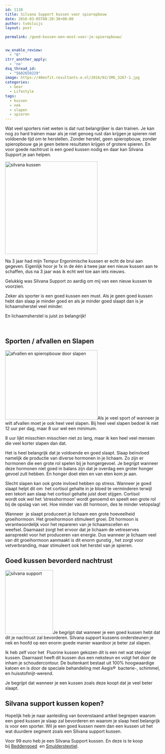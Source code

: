 ```yaml
---
id: 1138
title: Silvana Support kussen voor spieropbouw
date: 2016-03-05T08:20:38+00:00
author: tvdsluijs
layout: post

permalink: /goed-kussen-een-must-voor-je-spieropbouw/


vw_enable_review:
  - "0"
itrr_another_apply:
  - 'no'
dsq_thread_id:
  - "5602650229"
image: https://40enfit.resultants-e.nl/2016/02/IMG_3267-1.jpg
categories:
  - Gear
  - Lifestyle
tags:
  - kussen
  - nek
  - slapen
  - spieren
---
```

Wat veel sporters niet weten is dat rust belangrijker is dan trainen. Je kan nog zo hard trainen maar als je niet genoeg rust dan krijgen je spieren niet voldoende tijd om te herstellen. Zonder herstel, geen spieropbouw, zonder spieropbouw ga je geen betere resultaten krijgen of grotere spieren. En voor goede nachtrust is een goed kussen nodig en daar kan Silvana Support je aan helpen.<!--more-->

<img class="alignleft size-medium wp-image-2539" src="https://vandersluijs.nl/wp-content/uploads/2016/02/IMG_3256-300x300.jpg" alt="silvana kussen" width="300" height="300" />

Na 3 jaar had mijn Tempur Ergonimische kussen er echt de brui aan gegeven. Eigenlijk hoor je 1x in de één á twee jaar een nieuw kussen aan te schaffen, dus na 3 jaar was ik echt wel toe aan iets nieuws.

Gelukkig was Silvana Support zo aardig om mij van een nieuw kussen te voorzien.

Zeker als sporter is een goed kussen een must. Als je geen goed kussen hebt dan slaap je minder goed en als je minder goed slaapt dan is je lichaamsherstel veel minder.

En lichaamsherstel is juist zo belangrijk!

&nbsp;

## Sporten / afvallen en Slapen

<img class="alignright wp-image-1139 size-medium" title="silvana support afvallen en spieropbouw door slapen" src="https://40enfit.resultants-e.nl/2016/02/IMG_3267-1-300x225.jpg" alt="afvallen en spieropbouw door slapen" width="300" height="225" srcset="https://40enfit.resultants-e.nl/2016/02/IMG_3267-1-300x225.jpg 300w, https://40enfit.resultants-e.nl/2016/02/IMG_3267-1-1024x768.jpg 1024w, https://40enfit.resultants-e.nl/2016/02/IMG_3267-1.jpg 1200w" sizes="(max-width: 300px) 100vw, 300px" />Als je veel sport of wanneer je wilt afvallen moet je ook heel veel slapen. Bij heel veel slapen bedoel ik niet 12 uur per dag, maar 8 uur wel een minimum.

8 uur lijkt misschien misschien niet zo lang, maar ik ken heel veel mensen die veel korter slapen dan dat.

Het is heel belangrijk dat je voldoende en goed slaapt. Slaap beïnvloed namelijk de productie van diverse hormonen in je lichaam. Zo zijn er hormonen die een grote rol spelen bij je hongergevoel. Je begrijpt wanneer deze hormonen niet goed in balans zijn dat je overdag een groter honger gevoel zult hebben. En honger doet eten en van eten kom je aan.

Slecht slapen kan ook grote invloed hebben op stress. Wanneer je goed slaapt helpt dit om  het cortisol gehalte in je bloed te verminderen terwijl een tekort aan slaap het cortisol gehalte juist doet stijgen. Cortisol wordt ook wel het &#8216;stresshormoon&#8217; wordt genoemd en speelt een grote rol bij de opslag van vet. Hoe minder van dit hormoon, des te minder vetopslag!

Wanneer  je slaapt produceert je lichaam een grote hoeveelheid groeihormoon. Het groeihormoon stimuleert groei. Dit hormoon is verantwoordelijk voor het repareren van je lichaamscellen en weefsel. Daarnaast zorgt het ervoor dat je lichaam de vetreserves aanspreekt voor het produceren van energie. Dus wanneer je lichaam veel van dit groeihormoon aanmaakt is dit enorm gunstig , het zorgt voor vetverbranding, maar stimuleert ook het herstel van je spieren.

## Goed kussen bevorderd nachtrust

<img class="alignleft wp-image-1144" src="https://40enfit.resultants-e.nl/2016/03/IMG_3265-225x300.jpg" alt="silvana support" width="155" height="207" srcset="https://40enfit.resultants-e.nl/2016/03/IMG_3265-225x300.jpg 225w, https://40enfit.resultants-e.nl/2016/03/IMG_3265-768x1024.jpg 768w, https://40enfit.resultants-e.nl/2016/03/IMG_3265.jpg 900w" sizes="(max-width: 155px) 100vw, 155px" />Je begrijpt dat wanneer je een goed kussen hebt dat dit je nachtrust zal bevorderen. Silvana support kussens ondersteunen je nek en hoofd op een enorm goede manier waardoor je beter zal slapen.

Ik heb zelf voor het  Fluorine kussen gekozen dit is een net wat steviger kussen. Daarnaast heeft dit kussen dus een neksteun en volgt het door de inham je schoudercontour. De buitenkant bestaat uit 100% hoogwaardige katoen en is door de speciale behandeling met Aegis®  bacterie-, schimmel, en huisstofmijt-werend.

Je begrijpt dat wanneer je een kussen zoals deze koopt dat je veel beter slaapt.

## Silvana support kussen kopen?

Hopelijk heb je naar aanleiding van bovenstaand artikel begrepen waarom een goed kussen je slaap zal bevorderen en waarom je slaap heel belangrijk is voor een sporter. Wil je een goed kussen neem dan een kussen uit het wat duurdere segment zoals een Silvana support kussen.

Voor 99 euro heb je een Silvana Support kussen. En deze is te koop bij <a href="http://www.beddengoed.com/bed/?tt=11203_12_97738_&r=%2Fcatalogsearch%2Fresult%2F%3Fq%3Dsilvana" target="_blank">Beddengoed</a>  en <a href="http://www.smulderstextiel.nl/beddengoed/?tt=7808_12_97738_&r=%2Fwebshop%2Fshopmode%2Fsearch%2Fsilvana%2520support%2F" target="_blank">Smulderstextiel</a>.
